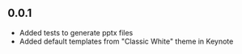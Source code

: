 ## 0.0.1

* Added tests to generate pptx files
* Added default templates from "Classic White" theme in Keynote
